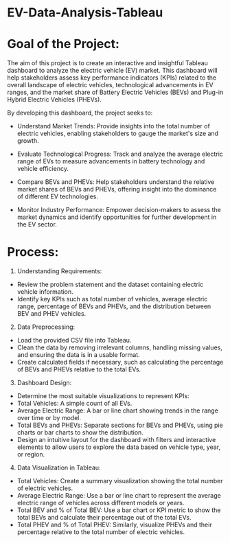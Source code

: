 # EV-Data-Analysis-Tableau




# Goal of the Project:
The aim of this project is to create an interactive and insightful Tableau dashboard to analyze the electric vehicle (EV) market. This dashboard will help stakeholders assess key performance indicators (KPIs) related to the overall landscape of electric vehicles, technological advancements in EV ranges, and the market share of Battery Electric Vehicles (BEVs) and Plug-in Hybrid Electric Vehicles (PHEVs).

By developing this dashboard, the project seeks to:

+ Understand Market Trends:   Provide insights into the total number of electric vehicles, enabling stakeholders to gauge the market's size and growth.

+ Evaluate Technological Progress:   Track and analyze the average electric range of EVs to measure advancements in battery technology and vehicle efficiency.

+ Compare BEVs and PHEVs:   Help stakeholders understand the relative market shares of BEVs and PHEVs, offering insight into the dominance of different EV technologies.
+ Monitor Industry Performance:   Empower decision-makers to assess the market dynamics and identify opportunities for further development in the EV sector.


# Process:
1. Understanding Requirements:
 
+ Review the problem statement and the dataset containing electric vehicle information.
+ Identify key KPIs such as total number of vehicles, average electric range, percentage of BEVs and PHEVs, and the distribution between BEV and PHEV vehicles.

2. Data Preprocessing:
   
+ Load the provided CSV file into Tableau.
+ Clean the data by removing irrelevant columns, handling missing values, and ensuring the data is in a usable format.
+ Create calculated fields if necessary, such as calculating the percentage of BEVs and PHEVs relative to the total EVs.

3. Dashboard Design:

+ Determine the most suitable visualizations to represent KPIs:
+ Total Vehicles: A simple count of all EVs.
+ Average Electric Range: A bar or line chart showing trends in the range over time or by model.
+ Total BEVs and PHEVs: Separate sections for BEVs and PHEVs, using pie charts or bar charts to show the distribution.
+ Design an intuitive layout for the dashboard with filters and interactive elements to allow users to explore the data based on vehicle type, year, or region.

4. Data Visualization in Tableau:

+ Total Vehicles: Create a summary visualization showing the total number of electric vehicles.
+ Average Electric Range: Use a bar or line chart to represent the average electric range of vehicles across different models or years.
+ Total BEV and % of Total BEV: Use a bar chart or KPI metric to show the total BEVs and calculate their percentage out of the total EVs.
+ Total PHEV and % of Total PHEV: Similarly, visualize PHEVs and their percentage relative to the total number of electric vehicles.


